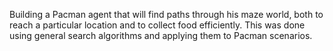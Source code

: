  Building a Pacman agent that will find paths through his maze world, both to reach a particular location and to collect food efficiently. This was done using general search algorithms and applying them to Pacman scenarios.
